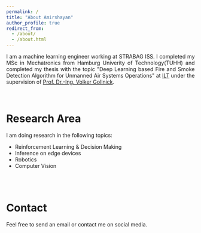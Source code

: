 ```yaml
---
permalink: /
title: "About Amirshayan"
author_profile: true
redirect_from: 
  - /about/
  - /about.html
---
```

<div style="text-align: justify"> 
I am a machine learning engineer working at STRABAG ISS. I completed my MSc in Mechatronics from Hamburg Univerity of Technology(TUHH) and 
completed my thesis with the topic "Deep Learning based Fire and Smoke Detection Algorithm for Unmanned Air Systems Operations" at <a href="https://www.tuhh.de/ilt/en/welcome-1">ILT</a> under the supervision of <a href="https://www.researchgate.net/profile/Volker-Gollnick">Prof. Dr.-Ing. Volker Gollnick</a>. <br>
</div>
<br>
<br>

Research Area
======
I am doing research in the following topics:
<br>
  - Reinforcement Learning & Decision Making<br>
  - Inference on edge devices <br>
  - Robotics<br>
  - Computer Vision
<br>
<br>

Contact
======
<div style="text-align: justify"> Feel free to send an email or contact me on social media. </div>
